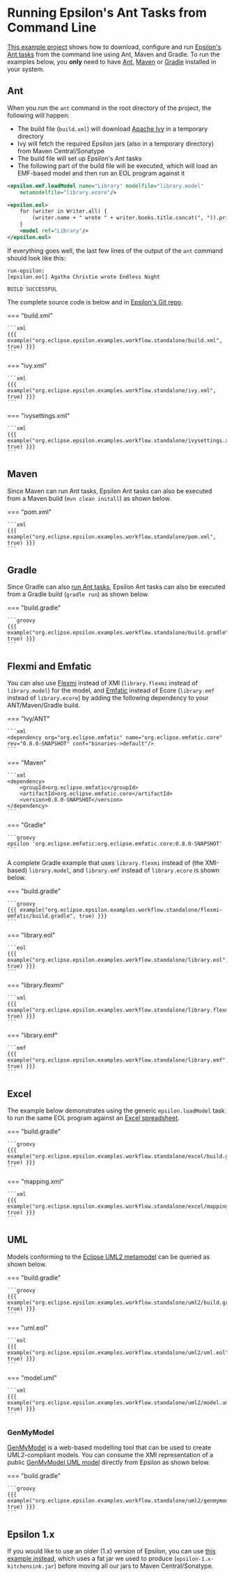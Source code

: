 # Running Epsilon's Ant Tasks from Command Line

[This example project](https://github.com/eclipse/epsilon/tree/main/examples/org.eclipse.epsilon.examples.workflow.standalone) shows how to download, configure and run [Epsilon's Ant tasks](../../workflow) from the command line using Ant, Maven and Gradle. To run the examples below, you **only** need to have [Ant](https://ant.apache.org), [Maven](https://maven.apache.org/) or [Gradle](https://gradle.org/) installed in your system. 

## Ant

When you run the `ant` command in the root directory of the project, the following will happen:

- The build file (`build.xml`) will download [Apache Ivy](https://ant.apache.org/ivy/) in a temporary directory
- Ivy will fetch the required Epsilon jars (also in a temporary directory) from Maven Central/Sonatype
- The build file will set up Epsilon's Ant tasks
- The following part of the build file will be executed, which will load an EMF-based model and then run an EOL program against it

```xml
<epsilon.emf.loadModel name="Library" modelfile="library.model" 
	metamodelfile="library.ecore"/>

<epsilon.eol>
    for (writer in Writer.all) {
        (writer.name + " wrote " + writer.books.title.concat(", ")).println();
    }
    <model ref="Library"/>
</epsilon.eol>
```

If everything goes well, the last few lines of the output of the `ant` command should look like this:

```
run-epsilon:
[epsilon.eol] Agatha Christie wrote Endless Night

BUILD SUCCESSFUL
```

The complete source code is below and in [Epsilon's Git repo](https://github.com/eclipse/epsilon/tree/main/examples/org.eclipse.epsilon.examples.workflow.standalone).

=== "build.xml"

    ```xml
    {{{ example("org.eclipse.epsilon.examples.workflow.standalone/build.xml", true) }}}
    ```

=== "ivy.xml"

    ```xml
    {{{ example("org.eclipse.epsilon.examples.workflow.standalone/ivy.xml", true) }}}
    ```

=== "ivysettings.xml"

    ```xml
    {{{ example("org.eclipse.epsilon.examples.workflow.standalone/ivysettings.xml", true) }}}
    ```

## Maven 

Since Maven can run Ant tasks, Epsilon Ant tasks can also be executed from a Maven build (`mvn clean install`) as shown below. 

=== "pom.xml"

    ```xml
    {{{ example("org.eclipse.epsilon.examples.workflow.standalone/pom.xml", true) }}}
    ```

## Gradle

Since Gradle can also [run Ant tasks](https://docs.gradle.org/current/userguide/ant.html), Epsilon Ant tasks can also be executed from a Gradle build (`gradle run`) as shown below.

=== "build.gradle"

    ```groovy
    {{{ example("org.eclipse.epsilon.examples.workflow.standalone/build.gradle", true) }}}
    ```

## Flexmi and Emfatic

You can also use [Flexmi](../../flexmi) instead of XMI (`library.flexmi` instead of `library.model`) for the model, and [Emfatic](https://eclipse.org/emfatic) instead of Ecore (`library.emf` instead of `library.ecore`) by adding the following dependency to your ANT/Maven/Gradle build.

=== "Ivy/ANT"

    ```xml
    <dependency org="org.eclipse.emfatic" name="org.eclipse.emfatic.core" rev="0.8.0-SNAPSHOT" conf="binaries->default"/>
    ```

=== "Maven"

    ```xml
    <dependency>
        <groupId>org.eclipse.emfatic</groupId>
        <artifactId>org.eclipse.emfatic.core</artifactId>
        <version>0.8.0-SNAPSHOT</version>
    </dependency>
    ```

=== "Gradle"
    
    ```groovy
    epsilon 'org.eclipse.emfatic:org.eclipse.emfatic.core:0.8.0-SNAPSHOT'
    ```

A complete Gradle example that uses `library.flexmi` instead of (the XMI-based) `library.model`, and `library.emf` instead of `library.ecore` is shown below.

=== "build.gradle"

    ```groovy
    {{{ example("org.eclipse.epsilon.examples.workflow.standalone/flexmi-emfatic/build.gradle", true) }}}
    ```

=== "library.eol"

    ```eol
    {{{ example("org.eclipse.epsilon.examples.workflow.standalone/library.eol", true) }}}
    ```

=== "library.flexmi"

    ```xml
    {{{ example("org.eclipse.epsilon.examples.workflow.standalone/library.flexmi", true) }}}
    ```

=== "library.emf"

    ```emf
    {{{ example("org.eclipse.epsilon.examples.workflow.standalone/library.emf", true) }}}
    ```

## Excel

The example below demonstrates using the generic `epsilon.loadModel` task to run the same EOL program against an [Excel spreadsheet](../excel).

=== "build.gradle"

    ```groovy
    {{{ example("org.eclipse.epsilon.examples.workflow.standalone/excel/build.gradle", true) }}}
    ```

=== "mapping.xml"

    ```xml
    {{{ example("org.eclipse.epsilon.examples.workflow.standalone/excel/mapping.xml", true) }}}
    ```

## UML

Models conforming to the [Eclipse UML2 metamodel](http://wiki.eclipse.org/MDT/UML2) can be queried as shown below.

=== "build.gradle"

    ```groovy
    {{{ example("org.eclipse.epsilon.examples.workflow.standalone/uml2/build.gradle", true) }}}
    ```

=== "uml.eol"

    ```eol
    {{{ example("org.eclipse.epsilon.examples.workflow.standalone/uml2/uml.eol", true) }}}
    ```

=== "model.uml"

    ```xml
    {{{ example("org.eclipse.epsilon.examples.workflow.standalone/uml2/model.uml", true) }}}
    ```

### GenMyModel

[GenMyModel](https://www.genmymodel.com/) is a web-based modelling tool that can be used to create UML2-compliant models. You can consume the XMI representation of a public [GenMyModel UML model](https://app.genmymodel.com/api/dictionary/projects/_in3dgJiMEeuzROqeHhotPw) directly from Epsilon as shown below.

=== "build.gradle"

    ```groovy
    {{{ example("org.eclipse.epsilon.examples.workflow.standalone/uml2/genmymodel/build.gradle", true) }}}
    ```

## Epsilon 1.x

If you would like to use an older (1.x) version of Epsilon, you can use [this example instead](https://github.com/eclipse/epsilon/tree/main/examples/org.eclipse.epsilon.examples.workflow.standalone.1x), which uses a fat jar we used to produce (`epsilon-1.x-kitchensink.jar`) before moving all our jars to Maven Central/Sonatype.

